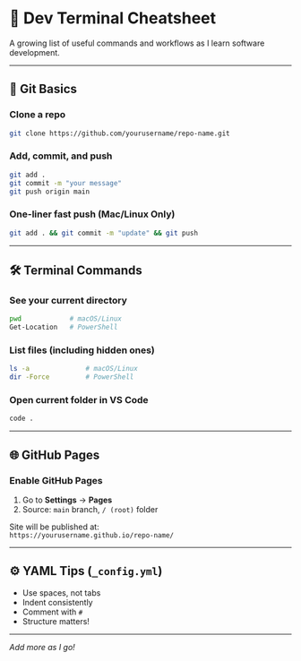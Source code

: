 # 🧠 Dev Terminal Cheatsheet

A growing list of useful commands and workflows as I learn software development.

---

## 🔧 Git Basics

### Clone a repo
```bash
git clone https://github.com/yourusername/repo-name.git
```

### Add, commit, and push
```bash
git add .
git commit -m "your message"
git push origin main
```

### One-liner fast push (Mac/Linux Only)
```bash
git add . && git commit -m "update" && git push
```

---

## 🛠 Terminal Commands

### See your current directory
```bash
pwd            # macOS/Linux
Get-Location   # PowerShell
```

### List files (including hidden ones)
```bash
ls -a              # macOS/Linux
dir -Force         # PowerShell
```

### Open current folder in VS Code
```bash
code .
```

---

## 🌐 GitHub Pages

### Enable GitHub Pages
1. Go to **Settings** → **Pages**
2. Source: `main` branch, `/ (root)` folder

Site will be published at:  
`https://yourusername.github.io/repo-name/`

---

## ⚙️ YAML Tips (`_config.yml`)

- Use spaces, not tabs
- Indent consistently
- Comment with `#`
- Structure matters!

---

_Add more as I go!_